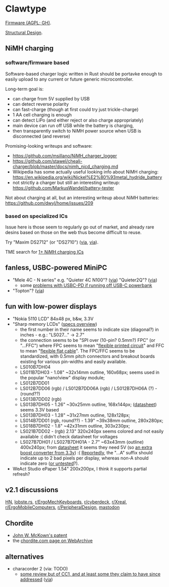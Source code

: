 # Clawtype

[Firmware (AGPL; GH)](https://github.com/akavel/clawtype).

[Structural Design](https://www.printables.com/model/1231156-clawtype).

## NiMH charging

### software/firmware based

Software-based charger logic written in Rust
should be portavke enough to easily upload
to any current or future generic microcontroller.

Long-term goal is:
- can charge from 5V supplied by USB
- can detect reverse polarity
- can fast-charge (though at first could try just trickle-charge)
- 1 AA cell charging is enough
- can detect LiPo (and either reject or also charge appropriately)
- main device can run off USB while the battery is charging,
- then transparently switch to NiMH power source when USB is disconnected (and reverse)

Promising-looking writeups and software:
- https://github.com/msillano/NiMH_charger_logger
- https://github.com/stawel/cheali-charger/blob/master/docs/nimh_nicd_charging.md
- Wikipedia has some actually useful looking info about NiMH charging:
  https://en.wikipedia.org/wiki/Nickel%E2%80%93metal_hydride_battery
- not strictly a charger but still an interesting writeup:
  https://github.com/MarkusWandel/battery-tester

Not about charging at all,
but an interesting writeup about NiMH batteries:
https://github.com/dwyl/home/issues/209


### based on specialized ICs

Issue here is those seem to regularly go out of market,
and already rare desins based on those on the web
thus become difficult to reuse.

Try "Maxim DS2712" (or "DS2710") 
([via](https://youtu.be/S9PUO_Uw158),
[via](https://hackaday.com/2024/12/02/the-automatic-battery-charger-you-never-knew-you-needed/)).

TME search for [1+ NiMH charging ICs](https://www.tme.eu/pl/en/katalog/battery-and-battery-cells-controllers_112884/?params=2613:1503863;550:1925651,1834448&productListOrderBy=1000014)

## fanless, USBC-powered MiniPC

- "Mele 4C - N series" e.g. "Quieter 4C N100"? ([via](https://redd.it/1jgd7rr)) "Quieter2Q"? ([via](https://redd.it/vlyz96))
  - some [problems with USBC-PD if running off USB-C powerbank](https://old.reddit.com/r/MiniPCs/comments/1esw8w3/mele_mini_quieter_4c/lpy806e/)
- "Topton"? ([via](https://redd.it/1jgd7rr))

## fun with low-power displays

- "Nokia 5110 LCD" 84x48 px, b&w, 3.3V
- "Sharp memory LCDs" ([specs overview](https://mm.digikey.com/Volume0/opasdata/d220001/medias/docus/6165/lcd202009e.pdf))
  - the first number in their name seems to indicate size (diagonal?) in inches - e.g.: "LS027..." -> 2.7"
  - the connection seems to be "SPI over (10-pin? 0.5mm?) FPC" (or "...FFC")
    where FPC seems to mean "[flexible printed circuit](https://en.wikipedia.org/wiki/Flexible_printed_circuit)"
    and FFC to mean "[flexible flat cable](https://en.wikipedia.org/wiki/Flexible_flat_cable)".
    The FPC/FFC seems to be standardized,
    with 0.5mm pitch connectors and breakout boards existing for various pin-widths and easily available.
  - LS010B7DH04
  - LS011B7DH03 - 1.08" ~32x14mm outline, 160x68px;
    seems used in the popular "nano!view" display module;
  - LS012B7DD01
  - LS012B7DD06 (rgb) / LS012B7DD06A (rgb) / LS012B7DH06A (?) - (round??)
  - LS013B7DD02 (rgb)
  - LS013B7DH05 - 1.26" ~30x25mm outline, 168x144px;
    ([datasheet](https://mm.digikey.com/Volume0/opasdata/d220001/medias/docus/2328/LS013B7DH05.pdf))
    seems 3.3V based
  - LS013B7DH03 - 1.28" ~31x27mm outline, 128x128px;
  - LS014B7DD01 (rgb, round??) - 1.39" ~39x38mm outline, 280x280px;
  - LS018B7DH02 - 1.8" ~42x31mm outline, 303x230px;
  - LS021B7DD02 - (rgb) 2.13" 320x240px seems colored and not easily available :(
    didn't check datasheet for voltages
  - LS027B7DH01 / LS027B7DH01A - 2.7" ~63x43mm (outline) 400x240px;
    from [datasheet](https://mm.digikey.com/Volume0/opasdata/d220001/medias/docus/1272/LS027B7DH01_Rev_Jun_2010.pdf)
    it seems they need 5V
    (so [an extra boost converter from 3.3v](https://www.tindie.com/products/kuzyatech/sharp-memory-lcd-breakout-a2/)) :(
    [Reportedly](https://forum.digikey.com/t/ls027b7dh01-vs-ls027b7dh01a/5682),
    the "...A" suffix should indicate up to 2 bad pixels per display, whereas non-A should indicate zero
    ([or untested](https://forum.digikey.com/t/sharp-lq057q3dc03-tft-lcd-module-a-last-suffix/4820)?).
- WeAct Studio ePaper 1.54" 200x200px, I think it supports partial refresh?

## v2.1 discussions

[HN](https://news.ycombinator.com/item?id=43588420),
[lobste.rs](https://lobste.rs/s/o0xmgd/clawtype_custom_wearable_chorded),
[r/ErgoMechKeyboards](https://redd.it/1jrg5ul),
[r/cyberdeck](https://redd.it/1jwrnkv),
[r/Xreal](https://redd.it/1jrfupe),
[r/ErgoMobileComputers](https://redd.it/1jrg6ti),
[r/PeripheralDesign](https://redd.it/1jsx7p9),
[mastodon](https://merveilles.town/@akavel/114278656676862031)

## Chordite
- [John W. McKown's patent](https://patents.google.com/patent/US6429854)
- the [chordite.com page on WebArchive](https://web.archive.org/web/20220201061603/http://chordite.com/)

## alternatives

- characorder 2 (via: TODO)
  - [some review but of CC1, and at least some they claim to have since addressed](https://www.youtube.com/watch?v=IxCm86IbLok) ([via](https://old.reddit.com/r/typing/comments/1c0oi1s/how_fast_is_the_charachorder_compared_to/ll5h3bi/))
